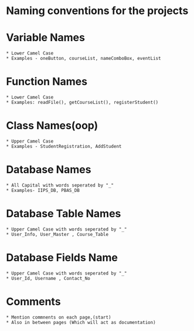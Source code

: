 Naming conventions for the projects
===================================

Variable Names
==============

	* Lower Camel Case
	* Examples - oneButton, courseList, nameComboBox, eventList



Function Names
==============

	* Lower Camel Case
	* Examples: readFile(), getCourseList(), registerStudent()


Class Names(oop)
================

	* Upper Camel Case
	* Examples - StudentRegistration, AddStudent 



Database Names
===============

	* All Capital with words seperated by "_"
	* Examples- IIPS_DB, PBAS_DB


Database Table Names
====================

	* Upper Camel Case with words seperated by "_"
	* User_Info, User_Master , Course_Table


Database Fields Name 
=====================

	
	* Upper Camel Case with words seperated by "_"
	* User_Id, Username , Contact_No



Comments
========

	* Mention commnents on each page,(start)
	* Also in between pages (Which will act as documentation)
